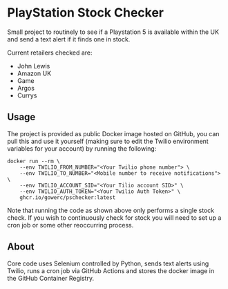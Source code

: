 # PlayStation Stock Checker

Small project to routinely to see if a Playstation 5 is available within the UK and send a text alert if it finds one in stock. 

Current retailers checked are:
- John Lewis
- Amazon UK
- Game
- Argos
- Currys

## Usage

The project is provided as public Docker image hosted on GitHub, you can pull this and use it yourself (making sure to edit the Twilio environment variables for your account) by running the following:

```
docker run --rm \
    --env TWILIO_FROM_NUMBER="<Your Twilio phone number"> \
    --env TWILIO_TO_NUMBER="<Mobile number to receive notifications"> \
    --env TWILIO_ACCOUNT_SID="<Your Tilio account SID>" \
    --env TWILIO_AUTH_TOKEN="<Your Twilio Auth Token>" \
    ghcr.io/gowerc/pschecker:latest
```

Note that running the code as shown above only performs a single stock check. If you wish to continuously check for stock you will need to set up a cron job or some other reoccurring process.


## About 

Core code uses Selenium controlled by Python, sends text alerts using Twilio, runs a cron job via GitHub Actions and stores the docker image in the GitHub Container Registry.
